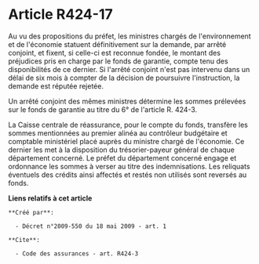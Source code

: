 # Article R424-17

Au vu des propositions du préfet, les ministres chargés de l'environnement et de l'économie statuent définitivement sur la
demande, par arrêté conjoint, et fixent, si celle-ci est reconnue fondée, le montant des préjudices pris en charge par le
fonds de garantie, compte tenu des disponibilités de ce dernier. Si l'arrêté conjoint n'est pas intervenu dans un délai de
six mois à compter de la décision de poursuivre l'instruction, la demande est réputée rejetée. 

Un arrêté conjoint des mêmes ministres détermine les sommes prélevées sur le fonds de garantie au titre du 6° de l'article R.
424-3. 

La Caisse centrale de réassurance, pour le compte du fonds, transfère les sommes mentionnées au premier alinéa au contrôleur
budgétaire et comptable ministériel placé auprès du ministre chargé de l'économie. Ce dernier les met à la disposition du
trésorier-payeur général de chaque département concerné. Le préfet du département concerné engage et ordonnance les sommes à
verser au titre des indemnisations. Les reliquats éventuels des crédits ainsi affectés et restés non utilisés sont reversés
au fonds.

**Liens relatifs à cet article**

	**Créé par**:

	  - Décret n°2009-550 du 18 mai 2009 - art. 1

	**Cite**:

	  - Code des assurances - art. R424-3
